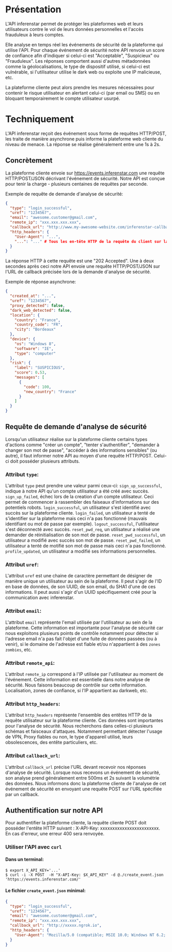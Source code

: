 # Présentation

L'API inferenstar permet de protéger les plateformes web et leurs utilisateurs contre le vol de leurs données personnelles et l'accès frauduleux à leurs comptes.

Elle analyse en temps réel les événements de sécurité de la plateforme qui utilise l'API. Pour chaque événement de sécurité notre API renvoie un score de confiance afin d'indiquer si celui-ci est "Acceptable", "Suspicieux" ou "Frauduleux". Les réponses comportent aussi d'autres métadonnées comme la géolocalisations, le type de dispositif utilisé, si celui-ci est vulnérable, si l'utilisateur utilise le dark web ou exploite une IP malicieuse, etc.

La plateforme cliente peut alors prendre les mesures nécessaires pour contenir le risque utilisateur en alertant celui-ci (par email ou SMS) ou en bloquant temporairement le compte utilisateur usurpé.

# Techniquement

L'API inferenstar reçoit des événement sous forme de requêtes HTTP/POST, les traite de manière asynchrone puis informe la plateforme web cliente du niveau de menace. La réponse se réalise généralement entre une 1s à 2s.

## Concrètement

La plateforme cliente envoie sur https://events.inferenstar.com une requête HTTP/POST/JSON décrivant l'événement de sécurité. Notre API est conçue pour tenir la charge - plusieurs centaines de requêtes par seconde.

Exemple de requête de demande d'analyse de sécurité:
```json
{
  "type": "login_successful",
  "uref": "1234567",
  "email": "awesome.customer@gmail.com",
  "remote_ip": "xxx.xxx.xxx.xxx",
  "callback_url": "http://www.my-awesome-website.com/inferenstar-callbacks",
  "http_headers": {
    "User-Agent": "...",
    "...": "..." # Tous les en-tête HTTP de la requête du client sur la plateforme.
  }
}
```
La réponse HTTP à cette requête est une "202 Accepted". Une à deux secondes après ceci notre API envoie une requête HTTP/POST/JSON sur l'URL de callback précisée lors de la demande d'analyse de sécurité.

Exemple de réponse asynchrone:
```json
{
  "created_at": "...",
  "uref": "1234567",
  "proxy_detected": false,
  "dark_web_detected": false,
  "location": {
    "country": "France",
    "country_code": "FR",
    "city": "Bordeaux"
  },
  "device": {
    "os": "Windows 8",
    "software": "IE",
    "type": "computer"
  },
  "risk": {
    "label": "SUSPICIOUS",
    "score": 0.53,
    "messages": [
      {
        "code": 100,
        "new_country": "France"
      }
    ]
  }
}
```

## Requête de demande d'analyse de sécurité

Lorsqu'un utilisateur réalise sur la plateforme cliente certains types d'actions comme "créer un compte", "tenter s'authentifier", "demander à changer son mot de passe", "accéder à des informations sensibles" (ou autre), il faut informer notre API au moyen d'une requête HTTP/POST. Celui-ci doit posséder plusieurs attributs.

### Attribut `type`:
L'attribut `type` peut prendre une valeur parmi ceux-ci:
`sign_up_successful`, indique à notre API qu'un compte utilisateur a été créé avec succès.
`sign_up_failed`, échec lors de la creation d'un compte utilisateur. Ceci permet de commencer à rassembler des faiseaux d'informations sur des potentiels robots.
`login_successful`, un utilisateur s'est identifié avec succès sur la plateforme cliente.
`login_failed`, un utilisateur a tenté de s'identifier sur la plateforme mais ceci n'a pas fonctionné (mauvais identifiant ou mot de passe par exemple).
`logout_successful`, l'utilisateur s'est déconnecté avec succès.
`reset_pwd_req`, un utilisateur a réalisé une demander de réinitialisation de son mot de passe.
`reset_pwd_successful`, un utilisateur a modifié avec succès son mot de passe.
`reset_pwd_failed`, un utilisateur a tenté de motifié son mot de passe mais ceci n'a pas fonctionné.
`profile_updated`, un utilisateur a modifié ses informations personnelles.

### Attribut `uref`:

L'attribut `uref` est une chaine de caractère permettant de désigner de manière unique un utilisateur au sein de la plateforme. Il peut s'agir de l'ID en base de données, de son UUID, de son email, du SHA1 d'une de ces informations. Il peut aussi s'agir d'un UUID spécifiquement créé pour la communication avec inferenstar.

### Attribut `email`:

L'attribut `email` représente l'email utilisée par l'utilisateur au sein de la plateforme. Cette information est importante pour l'analyse de sécurité car nous exploitons plusieurs points de contrôle notamment pour détecter si l'adresse email n'a pas fait l'objet d'une fuite de données passées (ou à venir), si le domaine de l'adresse est fiable et/ou n'appartient à des `zones zombies`, etc.

### Attribut `remote_api`:

L'attribut `remote_ip` correspond à l'IP utilisée par l'utilisateur au moment de l'événement. Cette information est essentielle dans notre analyse de sécurité. Nous faisons beaucoup de contrôle sur cette information. Localisation, zones de confiance, si l'IP appartient au darkweb, etc.

### Attribut `http_headers`:

L'attribut `http_headers` représente l'ensemble des entêtes HTTP de la requête utilisateur sur la plateforme cliente. Ces données sont importantes pour l'analyse de sécurité. Nous recherchons dans celles-ci plusieurs schémas et faisceaux d'attaques. Notamment permettant détecter l'usage de VPN, Proxy fiables ou non, le type d'appareil utilisé, leurs obsolescences, des entête particuliers, etc.

### Attribut `callback_url`:

L'attribut `callback_url` précise l'URL devant recevoir nos réponses d'analyse de sécurité. Lorsque nous recevons un événement de sécurité, son analyse prend généralement entre 500ms et 2s suivant la volumétrie des données. Nous informons donc la plateforme cliente de l'analyse de cet événement de sécurité en envoyant une requête POST sur l'URL spécifiée par un callback.

## Authentification sur notre API

Pour authentifier la plateforme cliente, la requête cliente POST doit posséder l'entête HTTP suivant :
X-API-Key: xxxxxxxxxxxxxxxxxxxxxxxx. En cas d'erreur, une erreur 400 sera renvoyée.

### Utiliser l'API avec `curl`

#### Dans un terminal:
```
$ export X_API_KEY='...'
$ curl -i -X POST  -H "X-API-Key: $X_API_KEY" -d @./create_event.json 'https://events.inferenstar.com/'
```
#### Le fichier `create_event.json` minimal:
```json
{
  "type": "login_successful",
  "uref": "1234567",
  "email": "awesome.customer@gmail.com",
  "remote_ip": "xxx.xxx.xxx.xxx",
  "callback_url": "http://xxxxx.ngrok.io",
  "http_headers": {
    "User-Agent": "Mozilla/5.0 (compatible; MSIE 10.0; Windows NT 6.2; Trident/6.0)"
  }
}
```

